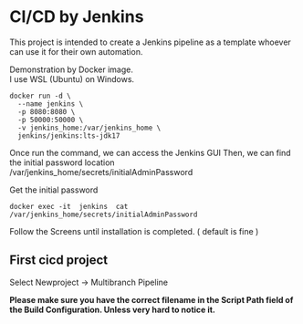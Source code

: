 # CI/CD by Jenkins
This project is intended to create a Jenkins pipeline as a template whoever can use it for their own automation.

Demonstration by Docker image.<br>
I use WSL (Ubuntu) on Windows.

```
docker run -d \
  --name jenkins \
  -p 8080:8080 \
  -p 50000:50000 \
  -v jenkins_home:/var/jenkins_home \
  jenkins/jenkins:lts-jdk17
```

Once run the command, we can access the Jenkins GUI
Then, we can find the initial password location /var/jenkins_home/secrets/initialAdminPassword

Get the initial password 
```
docker exec -it  jenkins  cat /var/jenkins_home/secrets/initialAdminPassword
```
Follow the Screens until installation is completed. ( default is fine )

## First cicd project

Select Newproject -> Multibranch Pipeline

**Please make sure you have the correct filename in the Script Path field of the Build Configuration. Unless very hard to notice it.**



